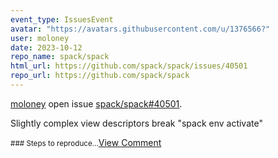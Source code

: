 ```yaml
---
event_type: IssuesEvent
avatar: "https://avatars.githubusercontent.com/u/1376566?"
user: moloney
date: 2023-10-12
repo_name: spack/spack
html_url: https://github.com/spack/spack/issues/40501
repo_url: https://github.com/spack/spack
---
```


<a href='https://github.com/moloney' target='_blank'>moloney</a> open issue <a href='https://github.com/spack/spack/issues/40501' target='_blank'>spack/spack#40501</a>.

<p>Slightly complex view descriptors break "spack env activate"</p><small>### Steps to reproduce...</small><a href='https://github.com/spack/spack/issues/40501' target='_blank'>View Comment</a>